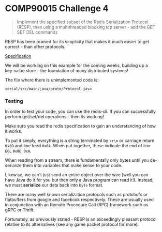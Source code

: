 # COMP90015 Challenge 4

> Implement the specified subset of the Redis Serialization Protocol (RESP), then using a multithreaded blocking tcp server - add the GET SET DEL commands

RESP has been praised for its simplicity that makes it much easier to get correct - than other protocols.

[Specification](https://redis.io/topics/protocol)

We will be working on this example for the coming weeks, building up a key-value store - the foundation of many distributed systems!

The file where there is unimplemented code is:

```
serial/src/main/java/proto/Protocol.java
```

### Testing

In order to test your code, you can use the redis-cli. If you can successfully perform get/set/del operations - then its working!

Make sure you read the redis specification to gain an understanding of how it works.

To put it simply, everything is a string terminated by `\r\n` or carriage return `0x0D` and line feed `0x0A`. When put together, these indicate the end of line `EOL` `0x0D 0xA`.

When reading from a stream, there is fundamentally only bytes until you de-serialize them into variables that make sense to your code.

Likewise, we can't just send an entire object over the wire (well you can have Java do it for you but then only a Java program can read it!). Instead, we must **serialize** our data back into `byte` format.

There are many well known serialization protocols such as protobufs or flatbuffers from google and facebook respectively. These are usually used in conjunction with an Remote Procedure Call (RPC) framework such as gRPC or Thrift.

Fortunately, as previously stated - RESP is an exceedingly pleasant protocol relative to its alternatives (see any game packet protocol for more).

